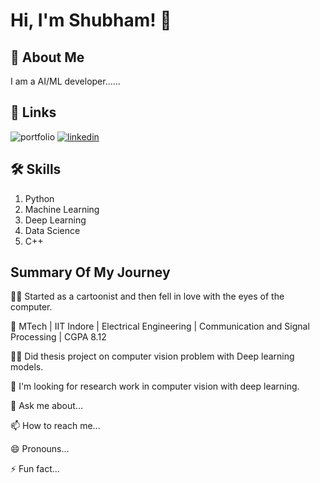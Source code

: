 
# Hi, I'm Shubham! 👋


## 🚀 About Me
I am a AI/ML developer......


## 🔗 Links
![portfolio](https://img.shields.io/badge/my_portfolio-000?style=for-the-badge&logo=ko-fi&logoColor=white)
[![linkedin](https://img.shields.io/badge/linkedin-0A66C2?style=for-the-badge&logo=linkedin&logoColor=white)](https://www.linkedin.com/in/shubhampawar1012/ )


## 🛠 Skills
1. Python
2. Machine Learning
3. Deep Learning
4. Data Science
5. C++


## Summary Of My Journey
👩‍💻 Started as a cartoonist and then fell in love with the eyes of the computer.

🧠 MTech | IIT Indore | Electrical Engineering | Communication and Signal Processing | CGPA 8.12

👯‍♀️ Did thesis project on computer vision problem with Deep learning models.

🤔 I'm looking for research work in computer vision with deep learning.

💬 Ask me about...

📫 How to reach me...

😄 Pronouns...

⚡️ Fun fact...

